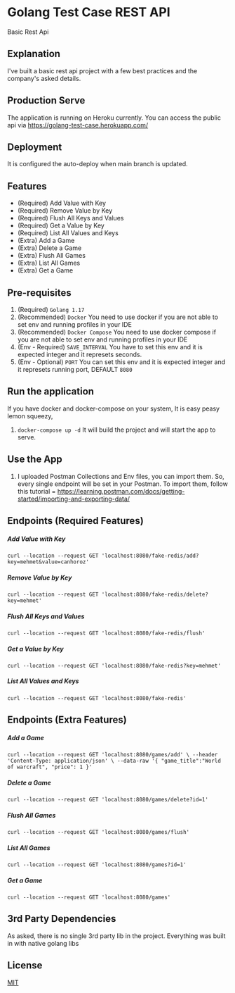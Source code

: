 # Golang Test Case REST API
Basic Rest Api

## Explanation
I've built a basic rest api project with a few best practices and the company's asked details.

## Production Serve
The application is running on Heroku currently. You can access the public api via https://golang-test-case.herokuapp.com/

## Deployment
It is configured the auto-deploy when main branch is updated.

## Features  
- (Required) Add Value with Key
- (Required) Remove Value by Key
- (Required) Flush All Keys and Values
- (Required) Get a Value by Key
- (Required) List All Values and Keys
- (Extra) Add a Game
- (Extra) Delete a Game
- (Extra) Flush All Games
- (Extra) List All Games
- (Extra) Get a Game

## Pre-requisites
1. (Required) `Golang 1.17`
2. (Recommended) `Docker` You need to use docker if you are not able to set env and running profiles in your IDE
2. (Recommended) `Docker Compose` You need to use docker compose if you are not able to set env and running profiles in your IDE
3. (Env - Required) `SAVE_INTERVAL` You have to set this env and it is expected integer and it represets seconds.
4. (Env - Optional) `PORT` You can set this env and it is expected integer and it represets running port, DEFAULT `8080`

## Run the application
If you have docker and docker-compose on your system, It is easy peasy lemon squeezy, 
1. `docker-compose up -d` It will build the project and will start the app to serve.

## Use the App
1. I uploaded Postman Collections and Env files, you can import them. So, every single endpoint will be set in your Postman.
To import them, follow this tutorial = https://learning.postman.com/docs/getting-started/importing-and-exporting-data/

## Endpoints (Required Features)

##### Add Value with Key
`curl --location --request GET 'localhost:8080/fake-redis/add?key=mehmet&value=canhoroz'`

##### Remove Value by Key
`curl --location --request GET 'localhost:8080/fake-redis/delete?key=mehmet'`

##### Flush All Keys and Values
`curl --location --request GET 'localhost:8080/fake-redis/flush'`

##### Get a Value by Key
`curl --location --request GET 'localhost:8080/fake-redis?key=mehmet'`

##### List All Values and Keys
`curl --location --request GET 'localhost:8080/fake-redis'`


## Endpoints (Extra Features)

##### Add a Game
`curl --location --request GET 'localhost:8080/games/add' \
--header 'Content-Type: application/json' \
--data-raw '{
    "game_title":"World of warcraft",
     "price": 1
}'`

##### Delete a Game
`curl --location --request GET 'localhost:8080/games/delete?id=1'`

##### Flush All Games
`curl --location --request GET 'localhost:8080/games/flush'`

##### List All Games
`curl --location --request GET 'localhost:8080/games?id=1'`

##### Get a Game
`curl --location --request GET 'localhost:8080/games'`

## 3rd Party Dependencies
As asked, there is no single 3rd party lib in the project. Everything was built in with native golang libs

## License
[MIT](https://github.com/mehmetcanhoroz/golang_test_case/blob/main/LICENSE)
